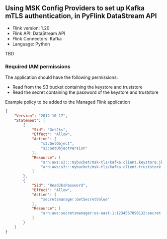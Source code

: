 ## Using MSK Config Providers to set up Kafka mTLS authentication, in PyFlink DataStream API

* Flink version: 1.20
* Flink API: DataStream API
* Flink Connectors: Kafka 
* Language: Python

TBD

### Required IAM permissions

The application should have the following permissions:
* Read from the S3 bucket containing the keystore and truststore
* Read the secret containing the password of the keystore and truststore

Example policy to be added to the Managed Flink application

```json
{
    "Version": "2012-10-17",
    "Statement": [
        {
            "Sid": "GetJks",
            "Effect": "Allow",
            "Action": [
                "s3:GetObject",
                "s3:GetObjectVersion"
            ],
            "Resource": [
                "arn:aws:s3:::mybucket/msk-tls/kafka.client.keystore.jks",
                "arn:aws:s3:::mybucket/msk-tls/kafka.client.truststore.jks"
            ]
        },
        {
            "Sid": "ReadJksPassword",
            "Effect": "Allow",
            "Action": [
                "secretsmanager:GetSecretValue"
            ],
            "Resource": [
                "arn:aws:secretsmanager:us-east-1:1234567890132:secret:SSL_KEYSTORE_PASS-??????"
            ]
        }
    ]
}
```

